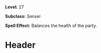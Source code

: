 <!-- TITLE: Skill: Equality -->
<!-- SUBTITLE:  -->

**Level:** 27

**Subclass:** Sensei

**Spell Effect:** Balances the health of the party.

# Header